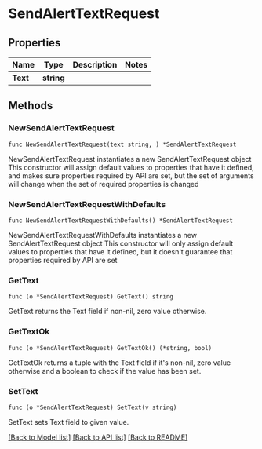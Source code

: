 # SendAlertTextRequest

## Properties

Name | Type | Description | Notes
------------ | ------------- | ------------- | -------------
**Text** | **string** |  | 

## Methods

### NewSendAlertTextRequest

`func NewSendAlertTextRequest(text string, ) *SendAlertTextRequest`

NewSendAlertTextRequest instantiates a new SendAlertTextRequest object
This constructor will assign default values to properties that have it defined,
and makes sure properties required by API are set, but the set of arguments
will change when the set of required properties is changed

### NewSendAlertTextRequestWithDefaults

`func NewSendAlertTextRequestWithDefaults() *SendAlertTextRequest`

NewSendAlertTextRequestWithDefaults instantiates a new SendAlertTextRequest object
This constructor will only assign default values to properties that have it defined,
but it doesn't guarantee that properties required by API are set

### GetText

`func (o *SendAlertTextRequest) GetText() string`

GetText returns the Text field if non-nil, zero value otherwise.

### GetTextOk

`func (o *SendAlertTextRequest) GetTextOk() (*string, bool)`

GetTextOk returns a tuple with the Text field if it's non-nil, zero value otherwise
and a boolean to check if the value has been set.

### SetText

`func (o *SendAlertTextRequest) SetText(v string)`

SetText sets Text field to given value.



[[Back to Model list]](../README.md#documentation-for-models) [[Back to API list]](../README.md#documentation-for-api-endpoints) [[Back to README]](../README.md)



